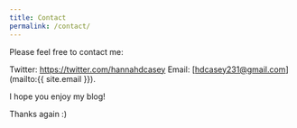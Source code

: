 ```yaml
---
title: Contact
permalink: /contact/
---
```




Please feel free to contact me:

Twitter: https://twitter.com/hannahdcasey
Email: [hdcasey231@gmail.com](mailto:{{ site.email }}).

I hope you enjoy my blog!

Thanks again :)
